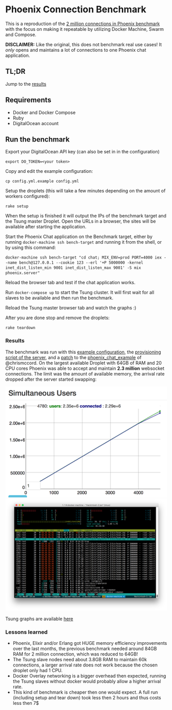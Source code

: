 Phoenix Connection Benchmark
============================

This is a reproduction of the [2 million connections in Phoenix benchmark](http://www.phoenixframework.org/blog/the-road-to-2-million-websocket-connections) with the focus on making it repeatable by utilizing Docker Machine, Swarm and Compose.

**DISCLAIMER:** Like the original, this does not benchmark real use cases! It _only_ opens and maintains a lot of connections to one Phoenix chat application.

## TL;DR

Jump to the [results](#results)

## Requirements

* Docker and Docker Compose
* Ruby
* DigitalOcean account

## Run the benchmark

Export your DigitalOcean API key (can also be set in in the configuration)
```
export DO_TOKEN=<your token>
```

Copy and edit the example configuration:
```
cp config.yml.example config.yml
```

Setup the droplets (this will take a few minutes depending on the amount of workers configured):
```
rake setup
```

When the setup is finished it will output the IPs of the benchmark target and the Tsung master Droplet. Open the URLs in a browser, the sites will be available after starting the application.

Start the Phoenix Chat application on the Benchmark target, either by running `docker-machine ssh bench-target` and running it from the shell, or by using this  command: 
```
docker-machine ssh bench-target "cd chat; MIX_ENV=prod PORT=4000 iex --name bench@127.0.0.1 --cookie 123 --erl '+P 5000000 -kernel inet_dist_listen_min 9001 inet_dist_listen_max 9001' -S mix phoenix.server"
```
Reload the browser tab and test if the chat application works.

Run `docker-compose up` to start the Tsung cluster. It will first wait for all slaves to be available and then run the benchmark.

Reload the Tsung master browser tab and watch the graphs :)

After you are done stop and remove the droplets:

```
rake teardown
```

### Results

The benchmark was run with this [example configuration](config.yml.example), the [provisioning script of the server](files/setup_chat.sh), and a [patch](files/chat-02bbbc8a295542146aef4e347dcbdc5fd0aadd69.patch) to the [phoenix_chat_example](https://github.com/chrismccord/phoenix_chat_example) of @chrismccord. On the largest available Droplet with 64GB of RAM and 20 CPU cores Phoenix was able to accept and maintain __2.3 million__ websocket connections. The limit was the amount of available memory, the arrival rate dropped after the server started swapping:

<img src="images/connections.png" width="600">
<img src="images/load.png" width="700">

Tsung graphs are available [here](https://rawgit.com/dsander/phoenix-connection-benchmark/master/results/240k-500arrival/graph.html)

### Lessons learned

* Phoenix, Elixir and/or Erlang got HUGE memory efficiency improvements over the last months, the previous benchmark needed around 84GB RAM for 2 million connection, which was reduced to 64GB!
* The Tsung slave nodes need about 3.8GB RAM to maintain 60k connections, a larger arrival rate does not work because the chosen droplet only had 1 CPU.
* Docker Overlay networking is a bigger overhead then expected, running the Tsung slaves without docker would probably allow a higher arrival rate.
* This kind of benchmark is cheaper then one would expect. A full run (including setup and tear down) took less then 2 hours and thus costs less then 7$